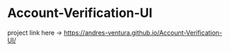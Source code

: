 # Account-Verification-UI

project link here -> https://andres-ventura.github.io/Account-Verification-UI/
